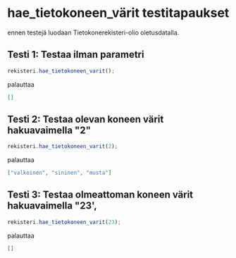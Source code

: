 # hae_tietokoneen_värit testitapaukset

ennen testejä luodaan Tietokonerekisteri-olio oletusdatalla.

## Testi 1: Testaa ilman parametri

```js
rekisteri.hae_tietokoneen_varit();
```

palauttaa 
```json
[]
```
## Testi 2: Testaa olevan koneen värit hakuavaimella "2"

```js
rekisteri.hae_tietokoneen_varit(2);
```

palauttaa 
```json
["valkoinen", "sininen", "musta"]
```

## Testi 3: Testaa olmeattoman koneen värit hakuavaimella "23',
```js
rekisteri.hae_tietokoneen_varit(23);
```
palauttaa
```json
[]
```